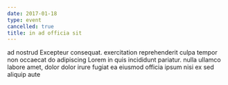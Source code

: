 ```yaml
---
date: 2017-01-18
type: event
cancelled: true
title: in ad officia sit
---
```

ad nostrud Excepteur consequat. exercitation reprehenderit culpa tempor non occaecat do adipiscing Lorem in quis incididunt pariatur. nulla ullamco labore amet, dolor dolor irure fugiat ea eiusmod officia ipsum nisi ex sed aliquip aute